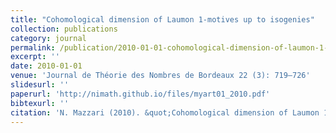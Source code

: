 ```yaml
---
title: "Cohomological dimension of Laumon 1-motives up to isogenies"
collection: publications
category: journal
permalink: /publication/2010-01-01-cohomological-dimension-of-laumon-1-motives
excerpt: ''
date: 2010-01-01
venue: 'Journal de Théorie des Nombres de Bordeaux 22 (3): 719–726'
slidesurl: ''
paperurl: 'http://nimath.github.io/files/myart01_2010.pdf'
bibtexurl: ''
citation: 'N. Mazzari (2010). &quot;Cohomological dimension of Laumon 1-motives up to isogenies.&quot; <i>Journal de Théorie des Nombres de Bordeaux</i>, 22 (3), 719–726.'
---
```

